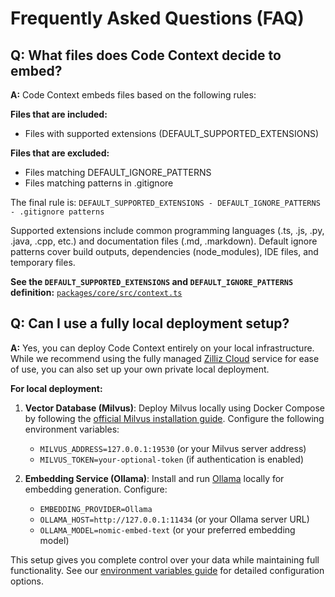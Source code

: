 # Frequently Asked Questions (FAQ)

## Q: What files does Code Context decide to embed?

**A:** Code Context embeds files based on the following rules:

**Files that are included:**
- Files with supported extensions (DEFAULT_SUPPORTED_EXTENSIONS)

**Files that are excluded:**
- Files matching DEFAULT_IGNORE_PATTERNS 
- Files matching patterns in .gitignore

The final rule is: `DEFAULT_SUPPORTED_EXTENSIONS - DEFAULT_IGNORE_PATTERNS - .gitignore patterns`

Supported extensions include common programming languages (.ts, .js, .py, .java, .cpp, etc.) and documentation files (.md, .markdown). Default ignore patterns cover build outputs, dependencies (node_modules), IDE files, and temporary files.

**See the `DEFAULT_SUPPORTED_EXTENSIONS` and `DEFAULT_IGNORE_PATTERNS` definition:** [`packages/core/src/context.ts`](../../packages/core/src/context.ts)

## Q: Can I use a fully local deployment setup?

**A:** Yes, you can deploy Code Context entirely on your local infrastructure. While we recommend using the fully managed [Zilliz Cloud](https://cloud.zilliz.com/signup?utm_source=github&utm_medium=referral&utm_campaign=2507-codecontext-readme) service for ease of use, you can also set up your own private local deployment.

**For local deployment:**

1. **Vector Database (Milvus)**: Deploy Milvus locally using Docker Compose by following the [official Milvus installation guide](https://milvus.io/docs/install_standalone-docker-compose.md). Configure the following environment variables:
   - `MILVUS_ADDRESS=127.0.0.1:19530` (or your Milvus server address)
   - `MILVUS_TOKEN=your-optional-token` (if authentication is enabled)

2. **Embedding Service (Ollama)**: Install and run [Ollama](https://ollama.com/) locally for embedding generation. Configure:
   - `EMBEDDING_PROVIDER=Ollama`
   - `OLLAMA_HOST=http://127.0.0.1:11434` (or your Ollama server URL)
   - `OLLAMA_MODEL=nomic-embed-text` (or your preferred embedding model)

This setup gives you complete control over your data while maintaining full functionality. See our [environment variables guide](../getting-started/environment-variables.md) for detailed configuration options.

